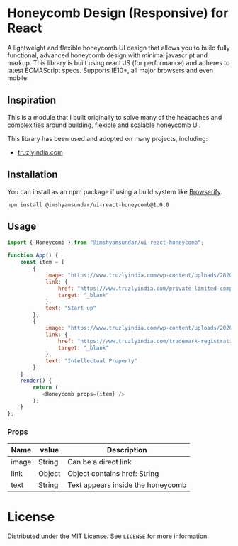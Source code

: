 # Honeycomb Design (Responsive) for React

A lightweight and flexible honeycomb UI design that allows you to build fully functional, advanced honeycomb design with minimal javascript and markup.
This library is built using react JS (for performance) and adheres to latest ECMAScript specs.
Supports IE10+, all major browsers and even mobile.

## Inspiration

This is a module that I built originally to solve many of the headaches and complexities around building, flexible
and scalable honeycomb UI.

This library has been used and adopted on many projects, including:

* [truzlyindia.com](http://www.truzlyindia.com)


## Installation

You can install as an npm package if using a build system like [Browserify](http://browserify.org/). 

```
npm install @imshyamsundar/ui-react-honeycomb@1.0.0
```

## Usage
```javascript
import { Honeycomb } from "@imshyamsundar/ui-react-honeycomb";

function App() {
    const item = [
        {
            image: "https://www.truzlyindia.com/wp-content/uploads/2020/11/ti-startup.jpg",
            link: {
                href: "https://www.truzlyindia.com/private-limited-company/",
                target: "_blank"
            },
            text: "Start up"
        },
        {
            image: "https://www.truzlyindia.com/wp-content/uploads/2020/11/ti-ip.jpg", 
            link: {
                href: "https://www.truzlyindia.com/trademark-registration/",
                target: "_blank"
            },
            text: "Intellectual Property"
        }
    ]
    render() {
        return (
           <Honeycomb props={item} />
        );
    }
};
```
### Props
| Name        | value       | Description                                              |
| ----------- | ----------- | -------------------------------------------------------- |
| image       | String      | Can be a direct link                                     |
| link        | Object      | Object contains href: String||null, target: String||null |
| text        | String      | Text appears inside the honeycomb                        |

# License

Distributed under the MIT License. See `LICENSE` for more information.

